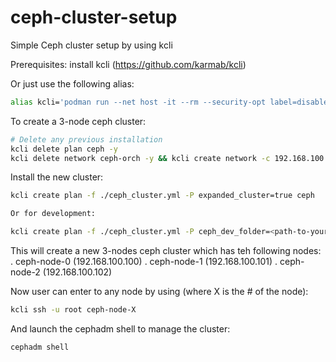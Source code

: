 # ceph-cluster-setup
Simple Ceph cluster setup by using kcli

Prerequisites: install kcli (https://github.com/karmab/kcli)

Or just use the following alias:

``` bash
alias kcli='podman run --net host -it --rm --security-opt label=disable -v $HOME/.ssh:/root/.ssh -v $HOME/.kcli:/root/.kcli -v /var/lib/libvirt/images:/var/lib/libvirt/images -v /var/run/libvirt:/var/run/libvirt -v $PWD:/workdir -v /var/tmp:/ignitiondir quay.io/karmab/kcli:2543a61'
```

To create a 3-node ceph cluster:

``` bash
# Delete any previous installation
kcli delete plan ceph -y
kcli delete network ceph-orch -y && kcli create network -c 192.168.100.0/24 ceph-orch
```

Install the new cluster:

``` bash
kcli create plan -f ./ceph_cluster.yml -P expanded_cluster=true ceph

Or for development:

kcli create plan -f ./ceph_cluster.yml -P ceph_dev_folder=<path-to-your-ceph-src> -P expanded_cluster=true ceph
```

This will create a new 3-nodes ceph cluster which has teh following nodes:
 . ceph-node-0 (192.168.100.100)
 . ceph-node-1 (192.168.100.101)
 . ceph-node-2 (192.168.100.102)

Now user can enter to any node by using (where X is the # of the node):

``` bash
kcli ssh -u root ceph-node-X
```

And launch the cephadm shell to manage the cluster:

``` bash
cephadm shell
```
